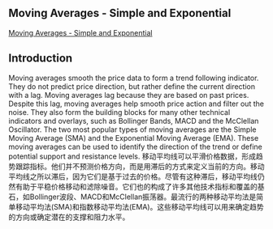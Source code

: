 ## Moving Averages - Simple and Exponential
[Moving Averages - Simple and Exponential](http://stockcharts.com/school/doku.php?id=chart_school:technical_indicators:moving_averages#simple_vs_exponential_moving_averages)

## Introduction
Moving averages smooth the price data to form a trend following indicator. They do not predict price direction, but rather define the current direction with a lag. Moving averages lag because they are based on past prices. Despite this lag, moving averages help smooth price action and filter out the noise. They also form the building blocks for many other technical indicators and overlays, such as Bollinger Bands, MACD and the McClellan Oscillator. The two most popular types of moving averages are the Simple Moving Average (SMA) and the Exponential Moving Average (EMA). These moving averages can be used to identify the direction of the trend or define potential support and resistance levels.
移动平均线可以平滑价格数据，形成趋势跟踪指标。他们并不预测价格方向，而是用滞后的方式来定义当前的方向。移动平均线之所以滞后，因为它们是基于过去的价格。尽管有这种滞后，移动平均线仍然有助于平稳价格移动和滤除噪音。它们也的构成了许多其他技术指标和覆盖的基石，如Bollinger波段、MACD和McClellan振荡器。最流行的两种移动平均法是简单移动平均法(SMA)和指数移动平均法(EMA)。这些移动平均线可以用来确定趋势的方向或确定潜在的支撑和阻力水平。
